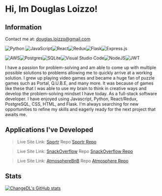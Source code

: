 # Hi, Im Douglas Loizzo! 

## Information

Contact me at: douglas.loizzo@gmail.com

![Python](https://img.shields.io/badge/python-3670A0?style=for-the-badge&logo=python&logoColor=ffdd54) ![JavaScript](https://img.shields.io/badge/javascript-%23323330.svg?style=for-the-badge&logo=javascript&logoColor=%23F7DF1E)![React](https://img.shields.io/badge/react-%2320232a.svg?style=for-the-badge&logo=react&logoColor=%2361DAFB)![Redux](https://img.shields.io/badge/redux-%23593d88.svg?style=for-the-badge&logo=redux&logoColor=white)![Flask](https://img.shields.io/badge/flask-%23000.svg?style=for-the-badge&logo=flask&logoColor=white)![Express.js](https://img.shields.io/badge/express.js-%23404d59.svg?style=for-the-badge&logo=express&logoColor=%2361DAFB)

![AWS](https://img.shields.io/badge/AWS-%23FF9900.svg?style=for-the-badge&logo=amazon-aws&logoColor=white)![Postgres](https://img.shields.io/badge/postgres-%23316192.svg?style=for-the-badge&logo=postgresql&logoColor=white)![SQLite](https://img.shields.io/badge/sqlite-%2307405e.svg?style=for-the-badge&logo=sqlite&logoColor=white)![Visual Studio Code](https://img.shields.io/badge/Visual%20Studio%20Code-0078d7.svg?style=for-the-badge&logo=visual-studio-code&logoColor=white)![NodeJS](https://img.shields.io/badge/node.js-6DA55F?style=for-the-badge&logo=node.js&logoColor=white)![JWT](https://img.shields.io/badge/JWT-black?style=for-the-badge&logo=JSON%20web%20tokens)

I have a passion for problem-solving and am able to come up with multiple possible solutions to problems allowing me to quickly arrive at a working solution. I grew up playing video games and became a huge fan of puzzle games such as Portal, Q.U.B.E, and many more. It was because of games like these that I was able to use my brain to think in creative ways and develop the problem-solving mindset I have today.
As a full-stack software developer. I have enjoyed using Javascript, Python, React/Redux, PostgreSQL, CSS, HTML, and Flask. I'm always searching for new opportunities to refine my skills and eagerly ready for the next project that awaits me.

## Applications I've Developed
>  Live Site Link: [Sportr](https://sportr.onrender.com)
>  Repo [Sportr Repo](https://github.com/ChangeDL/Sportr)

>  Live Site Link: [SnackOverflow](https://snack-overflow.onrender.com)
>  Repo [SnackOverflow Repo](https://github.com/FarhadK2022/Snack-Overflow)


>  Live Site Link: [AtmosphereBnB](https://atmospherebnb.onrender.com/)
>  Repo [Atmosphere Repo](https://github.com/ChangeDL/Mod-4-AirBnB-Project)

## Stats
[![ChangeDL's GitHub stats](https://github-readme-stats.vercel.app/api?username=ChangeDL)](https://github.com/ChangeDL/github-readme-stats)



